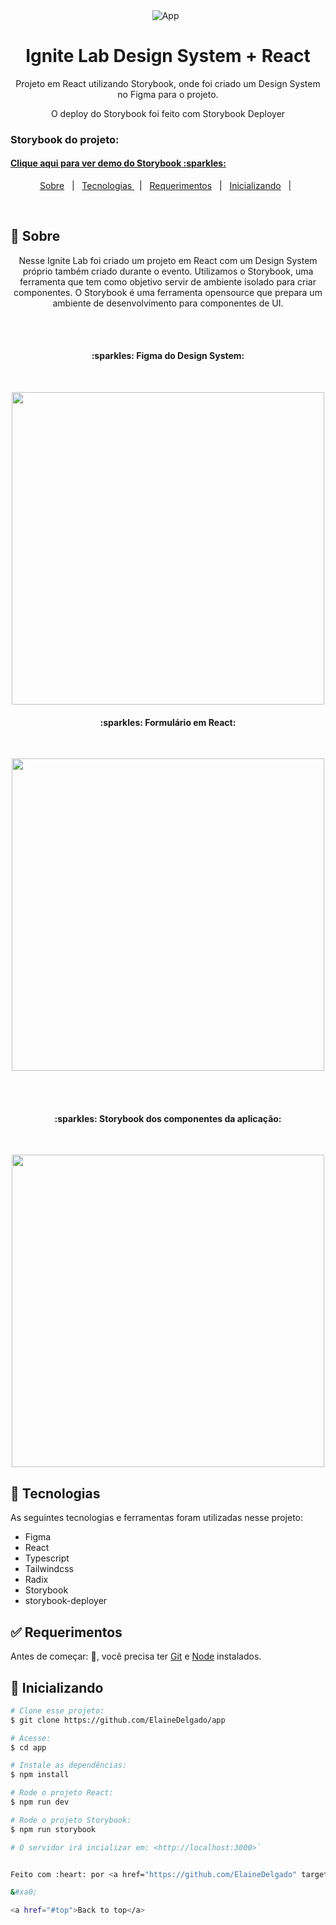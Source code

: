 <div align="center" id="top"> 
  <img src="./.github/app.gif" alt="App" />
  &#xa0;  
</div>

<h1 align="center">Ignite Lab Design System  + React</h1>

<p align="center">
Projeto em React utilizando Storybook, onde foi criado um Design System no Figma para o projeto.
</p>

<p align="center">
  O deploy do Storybook foi feito com Storybook Deployer
</p>
<h3>Storybook do projeto: </h3>
<h4> <a href="https://elainedelgado.github.io/design-system-react">Clique aqui para ver demo do Storybook  :sparkles: </a></h4>


<p align="center">
  <a href="#dart-about">Sobre</a> &#xa0; | &#xa0; 
  <a href="#rocket-technologies">Tecnologias </a> &#xa0; | &#xa0;
  <a href="#white_check_mark-requirements">Requerimentos</a> &#xa0; | &#xa0;
  <a href="#checkered_flag-starting">Inicializando</a> &#xa0; | &#xa0;
</p>

<br>

## :dart: Sobre ##
<p align="center">
  Nesse Ignite Lab foi criado um projeto em React com um Design System próprio também criado durante o evento. 
  Utilizamos o Storybook, uma ferramenta que tem como objetivo servir de ambiente isolado para criar componentes. O Storybook é uma ferramenta opensource que prepara     um ambiente de desenvolvimento para componentes de UI.
</p>

<br>
<br>
<h4 align="center">
 :sparkles:  Figma do Design System: 
</h4>
<br>

<p align="center">
  <img src="https://i.imgur.com/4MZWlUm.png" width="500" />
</p>

<h4 align="center">
 :sparkles:  Formulário em React: 
</h4>

<br>

<p align="center">
  <img src="https://i.imgur.com/f0JBHck.png" width="500" />
</p>

<br>
<br>

<h4 align="center">
 :sparkles:  Storybook dos componentes da aplicação: 
</h4>
<br>

<p align="center">
  <img src="https://i.imgur.com/ZqpFr5v.png" width="500" />
</p>
  
## :rocket: Tecnologias ##

As seguintes tecnologias e ferramentas foram utilizadas nesse projeto:

- Figma
- React
- Typescript
- Tailwindcss
- Radix
- Storybook
- storybook-deployer

## :white_check_mark: Requerimentos ##

Antes de começar: :checkered_flag:, você precisa ter [Git](https://git-scm.com) e [Node](https://nodejs.org/en/) instalados.

## :checkered_flag: Inicializando ##

```bash
# Clone esse projeto:
$ git clone https://github.com/ElaineDelgado/app

# Acesse:
$ cd app

# Instale as dependências: 
$ npm install

# Rode o projeto React:
$ npm run dev

# Rode o projeto Storybook:
$ npm run storybook

# O servidor irá incializar em: <http://localhost:3000>`


Feito com :heart: por <a href="https://github.com/ElaineDelgado" target="_blank">Elaine Delgado</a>

&#xa0;

<a href="#top">Back to top</a>
